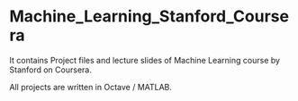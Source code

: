 # Machine_Learning_Stanford_Coursera
It contains Project files and lecture slides of Machine Learning course by Stanford on Coursera.

All projects are written in Octave / MATLAB.
